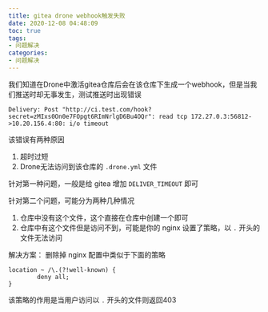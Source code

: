 ```yaml
---
title: gitea drone webhook触发失败 
date: 2020-12-08 04:48:09
toc: true
tags:
- 问题解决
categories:
- 问题解决
---
```




我们知道在Drone中激活gitea仓库后会在该仓库下生成一个webhook，但是当我们推送时却无事发生，测试推送时出现错误

```
Delivery: Post "http://ci.test.com/hook?secret=zMIxs0On0e7FOpgt6RImNrlgD6Bu4OQr": read tcp 172.27.0.3:56812->10.20.156.4:80: i/o timeout
```

<!--more-->

该错误有两种原因

1. 超时过短
2. Drone无法访问到该仓库的 `.drone.yml` 文件

针对第一种问题，一般是给 gitea 增加 `DELIVER_TIMEOUT` 即可

针对第二个问题，可能分为两种几种情况

1. 仓库中没有这个文件，这个直接在仓库中创建一个即可
2. 仓库中有这个文件但是访问不到，可能是你的 nginx 设置了策略，以 `.` 开头的文件无法访问

解决方案：
删除掉 nginx 配置中类似于下面的策略

```
location ~ /\.(?!well-known) {
        deny all;
}
```

该策略的作用是当用户访问以 `.` 开头的文件则返回403